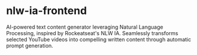 # nlw-ia-frontend
AI-powered text content generator leveraging Natural Language Processing, inspired by Rockeatseat's NLW IA. Seamlessly transforms selected YouTube videos into compelling written content through automatic prompt generation.
